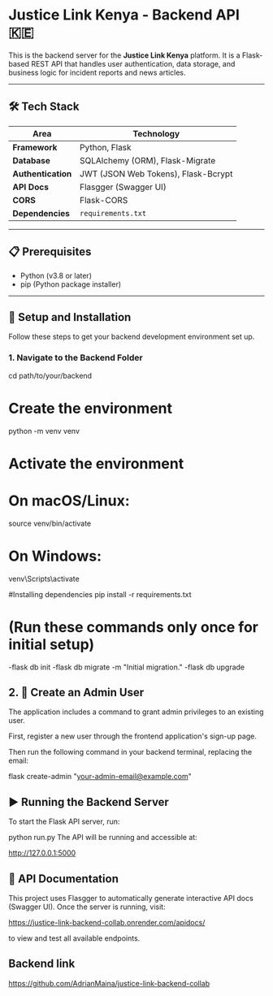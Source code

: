 # Justice Link Kenya - Backend API 🇰🇪

This is the backend server for the **Justice Link Kenya** platform. It is a Flask-based REST API that handles user authentication, data storage, and business logic for incident reports and news articles.

---

## 🛠️ Tech Stack

| Area           | Technology                                  |
|----------------|---------------------------------------------|
| **Framework**  | Python, Flask                               |
| **Database**   | SQLAlchemy (ORM), Flask-Migrate             |
| **Authentication** | JWT (JSON Web Tokens), Flask-Bcrypt    |
| **API Docs**   | Flasgger (Swagger UI)                       |
| **CORS**       | Flask-CORS                                  |
| **Dependencies** | `requirements.txt`                       |

---

## 📋 Prerequisites

- Python (v3.8 or later)  
- pip (Python package installer)

---

## 🚀 Setup and Installation

Follow these steps to get your backend development environment set up.

### 1. Navigate to the Backend Folder

cd path/to/your/backend

# Create the environment
python -m venv venv

# Activate the environment
# On macOS/Linux:
source venv/bin/activate

# On Windows:
venv\Scripts\activate

#Installing dependencies
pip install -r requirements.txt

# (Run these commands only once for initial setup)
-flask db init
-flask db migrate -m "Initial migration."
-flask db upgrade

## 2. 👮 Create an Admin User
The application includes a command to grant admin privileges to an existing user.

First, register a new user through the frontend application's sign-up page.

Then run the following command in your backend terminal, replacing the email:

flask create-admin "your-admin-email@example.com"

## ▶️ Running the Backend Server
To start the Flask API server, run:

python run.py
The API will be running and accessible at:


http://127.0.0.1:5000

## 📄 API Documentation
This project uses Flasgger to automatically generate interactive API docs (Swagger UI). Once the server is running, visit:

https://justice-link-backend-collab.onrender.com/apidocs/

to view and test all available endpoints.

## Backend link
https://github.com/AdrianMaina/justice-link-backend-collab
